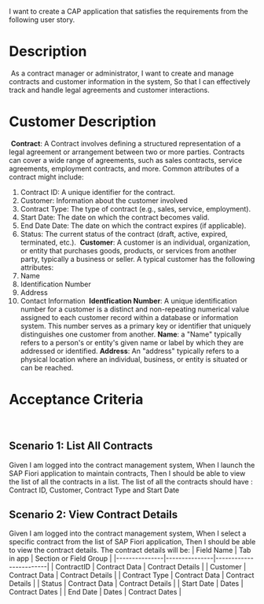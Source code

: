 I want to create a CAP application that satisfies the requirements from the following user story.

# Description
​
As a contract manager or administrator,
I want to create and manage contracts and customer information in the system,
So that I can effectively track and handle legal agreements and customer interactions.
​
# Customer Description
​
**Contract**: A Contract involves defining a structured representation of a legal agreement or arrangement between two or more parties. Contracts can cover a wide range of agreements, such as sales contracts, service agreements, employment contracts, and more. Common attributes of a contract might include:
1. Contract ID: A unique identifier for the contract.
2. Customer: Information about the customer involved
3. Contract Type: The type of contract (e.g., sales, service, employment).
4. Start Date: The date on which the contract becomes valid.
5. End Date Date: The date on which the contract expires (if applicable).
6. Status: The current status of the contract (draft, active, expired, terminated, etc.).
​
**Customer**: A customer is an individual, organization, or entity that purchases goods, products, or services from another party, typically a business or seller. A typical customer has the following attributes:
1. Name
2. Identification Number
3. Address
4. Contact Information
​
**Identfication Number**: A unique identification number for a customer is a distinct and non-repeating numerical value assigned to each customer record within a database or information system. This number serves as a primary key or identifier that uniquely distinguishes one customer from another.
​
**Name**: a "Name" typically refers to a person's or entity's given name or label by which they are addressed or identified.
​
**Address**: An "address" typically refers to a physical location where an individual, business, or entity is situated or can be reached. 
​
# Acceptance Criteria
​
## Scenario 1: List All Contracts
Given I am logged into the contract management system,
When I launch the SAP Fiori application to maintain contracts,
Then I should be able to view the list of all the contracts in a list.
The list of all the contracts should have : Contract ID, Customer, Contract Type and Start Date
​
## Scenario 2: View Contract Details
Given I am logged into the contract management system,
When I select a specific contract from the list of SAP Fiori application,
Then I should be able to view the contract details.
The contract details will be:
| Field Name    | Tab in app    | Section or Field Group |
|---------------|---------------|------------------------|
| ContractID    | Contract Data | Contract Details       |
| Customer      | Contract Data | Contract Details       |
| Contract Type | Contract Data | Contract Details       |
| Status        | Contract Data | Contract Details       |
| Start Date    | Dates         | Contract Dates         |
| End Date      | Dates         | Contract Dates         |
​